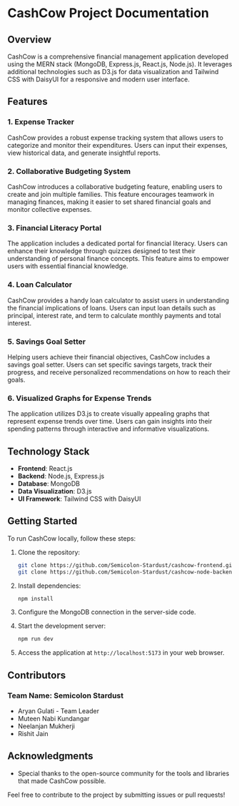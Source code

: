 # CashCow Project Documentation

## Overview

CashCow is a comprehensive financial management application developed using the MERN stack (MongoDB, Express.js, React.js, Node.js). It leverages additional technologies such as D3.js for data visualization and Tailwind CSS with DaisyUI for a responsive and modern user interface.

## Features

### 1. Expense Tracker

CashCow provides a robust expense tracking system that allows users to categorize and monitor their expenditures. Users can input their expenses, view historical data, and generate insightful reports.

### 2. Collaborative Budgeting System

CashCow introduces a collaborative budgeting feature, enabling users to create and join multiple families. This feature encourages teamwork in managing finances, making it easier to set shared financial goals and monitor collective expenses.

### 3. Financial Literacy Portal

The application includes a dedicated portal for financial literacy. Users can enhance their knowledge through quizzes designed to test their understanding of personal finance concepts. This feature aims to empower users with essential financial knowledge.

### 4. Loan Calculator

CashCow provides a handy loan calculator to assist users in understanding the financial implications of loans. Users can input loan details such as principal, interest rate, and term to calculate monthly payments and total interest.

### 5. Savings Goal Setter

Helping users achieve their financial objectives, CashCow includes a savings goal setter. Users can set specific savings targets, track their progress, and receive personalized recommendations on how to reach their goals.

### 6. Visualized Graphs for Expense Trends

The application utilizes D3.js to create visually appealing graphs that represent expense trends over time. Users can gain insights into their spending patterns through interactive and informative visualizations.

## Technology Stack

- **Frontend**: React.js
- **Backend**: Node.js, Express.js
- **Database**: MongoDB
- **Data Visualization**: D3.js
- **UI Framework**: Tailwind CSS with DaisyUI

## Getting Started

To run CashCow locally, follow these steps:

1. Clone the repository:

   ```bash
   git clone https://github.com/Semicolon-Stardust/cashcow-frontend.git
   git clone https://github.com/Semicolon-Stardust/cashcow-node-backend.git
   ```

2. Install dependencies:

   ```bash
   npm install
   ```

3. Configure the MongoDB connection in the server-side code.

4. Start the development server:

   ```bash
   npm run dev
   ```

5. Access the application at `http://localhost:5173` in your web browser.

## Contributors
### Team Name: Semicolon Stardust
- Aryan Gulati - Team Leader
- Muteen Nabi Kundangar
- Neelanjan Mukherji
- Rishit Jain

## Acknowledgments

- Special thanks to the open-source community for the tools and libraries that made CashCow possible.

Feel free to contribute to the project by submitting issues or pull requests!